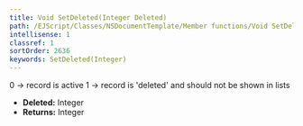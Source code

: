 ```yaml
---
title: Void SetDeleted(Integer Deleted)
path: /EJScript/Classes/NSDocumentTemplate/Member functions/Void SetDeleted(Integer p_0)
intellisense: 1
classref: 1
sortOrder: 2636
keywords: SetDeleted(Integer)
---
```



0 -> record is active 1 -> record is 'deleted' and should not be shown in lists



* **Deleted:** Integer
* **Returns:** Integer


